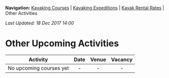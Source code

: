 **Navigation:** [Kayaking Courses](index) &#124; [Kayaking Expeditions](expedition) &#124; [Kayak Rental Rates](rental) &#124; Other Activities

_Last Updated: 18 Dec 2017 14:00_
# Other Upcoming Activities

Activity | Date | Venue | Vacancy
:---:|:---:|:---:|:---:
No upcoming courses yet|-|-|-

